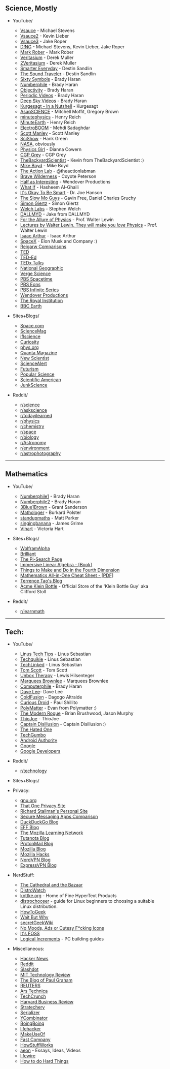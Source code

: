 ## Science, Mostly
* YouTube/
    * [Vsauce](https://www.youtube.com/channel/UC6nSFpj9HTCZ5t-N3Rm3-HA) - Michael Stevens
    * [Vsauce2](https://www.youtube.com/channel/UCqmugCqELzhIMNYnsjScXXw) - Kevin Lieber
    * [Vsauce3](https://www.youtube.com/channel/UCwmFOfFuvRPI112vR5DNnrA) - Jake Roper
    * [D!NG](https://www.youtube.com/channel/UClq42foiSgl7sSpLupnugGA) -  Michael Stevens, Kevin Lieber, Jake Roper
    * [Mark Rober](https://www.youtube.com/channel/UCY1kMZp36IQSyNx_9h4mpCg) - Mark Rober
    * [Veritasium](https://www.youtube.com/channel/UCHnyfMqiRRG1u-2MsSQLbXA) - Derek Muller
    * [2Veritasium](https://www.youtube.com/user/2veritasium) - Derek Muller
    * [Smarter Everyday](https://www.youtube.com/user/destinws2) - Destin Sandlin
    * [The Sound Traveler](https://www.youtube.com/channel/UC0tq0g5u2bo-TErZt7SJM6w) - Destin Sandlin
    * [Sixty Symbols](https://www.youtube.com/channel/UCvBqzzvUBLCs8Y7Axb-jZew) - Brady Haran
    * [Numberphile](https://www.youtube.com/user/numberphile) - Brady Haran
    * [Objectivity](https://www.youtube.com/channel/UCtwKon9qMt5YLVgQt1tvJKg) - Brady Haran
    * [Periodic Videos](https://www.youtube.com/channel/UCtESv1e7ntJaLJYKIO1FoYw) - Brady Haran
    * [Deep Sky Videos](https://www.youtube.com/channel/UCo-3ThNQmPmQSQL_L6Lx1_w) - Brady Haran
    * [Kurgesagt - In a Nutshell](https://www.youtube.com/channel/UCsXVk37bltHxD1rDPwtNM8Q) - Kurgesagt
    * [AsapSCIENCE](https://www.youtube.com/channel/UCC552Sd-3nyi_tk2BudLUzA) - Mitchell Moffit, Gregory Brown
    * [minutephysics](https://www.youtube.com/channel/UCUHW94eEFW7hkUMVaZz4eDg) - Henry Reich
    * [MinuteEarth](https://www.youtube.com/user/minuteearth/featured) - Henry Reich
    * [ElectroBOOM](https://www.youtube.com/channel/UCJ0-OtVpF0wOKEqT2Z1HEtA) - Mehdi Sadaghdar
    * [Scott Manley](https://www.youtube.com/channel/UCxzC4EngIsMrPmbm6Nxvb-A) - Scott Manley
    * [SciShow](https://www.youtube.com/channel/UCZYTClx2T1of7BRZ86-8fow) - Hank Green
    * [NASA](https://www.youtube.com/channel/UCLA_DiR1FfKNvjuUpBHmylQ), obviously
    * [Physics Girl](https://www.youtube.com/channel/UC7DdEm33SyaTDtWYGO2CwdA) - Dianna Cowern
    * [CGP Grey](https://www.youtube.com/channel/UC2C_jShtL725hvbm1arSV9w) - CGP Grey
    * [TheBackyardScientist](https://www.youtube.com/channel/UC06E4Y_-ybJgBUMtXx8uNNw) - Kevin from TheBackyardScientist :)
    * [Mike Boyd](https://www.youtube.com/channel/UCIRiWCPZoUyZDbydIqitHtQ) - Mike Boyd
    * [The Action Lab](https://www.youtube.com/channel/UC1VLQPn9cYSqx8plbk9RxxQ) -  @theactionlabman
    * [Brave Wilderness](https://www.youtube.com/user/BreakingTrail) - Coyote Peterson
    * [Half as Interesting](https://www.youtube.com/channel/UCuCkxoKLYO_EQ2GeFtbM_bw) - Wendover Productions
    * [What If](https://www.youtube.com/channel/UCphTF9wHwhCt-BzIq-s4V-g) - Hasheem Al-Ghaili
    * [It's Okay To Be Smart](https://www.youtube.com/channel/UCH4BNI0-FOK2dMXoFtViWHw) - Dr. Joe Hanson
    * [The Slow Mo Guys](https://www.youtube.com/channel/UCUK0HBIBWgM2c4vsPhkYY4w) - Gavin Free, Daniel Charles Gruchy
    * [Simon Giertz](https://www.youtube.com/channel/UC3KEoMzNz8eYnwBC34RaKCQ) - Simon Giertz
    * [Welch Labs](https://www.youtube.com/channel/UConVfxXodg78Tzh5nNu85Ew) - Stephen Welch
    * [DALLMYD](https://www.youtube.com/channel/UCI4fHQkguBNW3SwTqmehzjw) - Jake from DALLMYD
    * [For the Allure of Physics](https://www.youtube.com/channel/UCliSRiiRVQuDfgxI_QN_Fmw) - Prof. Walter Lewin
    * [Lectures by Walter Lewin. They will make you *love* Physics](https://www.youtube.com/channel/UCiEHVhv0SBMpP75JbzJShqw) - Prof. Walter Lewin
    * [Isaac Arthur](https://www.youtube.com/channel/UCZFipeZtQM5CKUjx6grh54g) - Isaac Arthur
    * [SpaceX](https://www.youtube.com/channel/UCtI0Hodo5o5dUb67FeUjDeA) - Elon Musk and Company :)
    * [Reigarw Comparisons](https://www.youtube.com/user/reigarw)
    * [TED](https://www.youtube.com/channel/UCAuUUnT6oDeKwE6v1NGQxug)
    * [TED-Ed](https://www.youtube.com/channel/UCsooa4yRKGN_zEE8iknghZA)
    * [TEDx Talks](https://www.youtube.com/channel/UCsT0YIqwnpJCM-mx7-gSA4Q)
    * [National Geographic](https://www.youtube.com/channel/UCpVm7bg6pXKo1Pr6k5kxG9A)
    * [Verge Science](https://www.youtube.com/channel/UCtxJFU9DgUhfr2J2bveCHkQ)
    * [PBS Spacetime](https://www.youtube.com/channel/UC7_gcs09iThXybpVgjHZ_7g)
    * [PBS Eons](https://www.youtube.com/channel/UCzR-rom72PHN9Zg7RML9EbA)
    * [PBS Infinite Series](https://www.youtube.com/channel/UCs4aHmggTfFrpkPcWSaBN9g)
    * [Wendover Productions](https://www.youtube.com/channel/UC9RM-iSvTu1uPJb8X5yp3EQ)
    * [The Royal Institution](https://www.youtube.com/channel/UCYeF244yNGuFefuFKqxIAXw)
    * [BBC Earth](https://www.youtube.com/channel/UCwmZiChSryoWQCZMIQezgTg)

* Sites+Blogs/
    * [Space.com](https://www.space.com/)
    * [ScienceMag](https://www.sciencemag.org/)
    * [iflscience](https://www.iflscience.com/)
    * [Curiosity](https://curiosity.com/)
    * [phys.org](https://phys.org/)
    * [Quanta Magazine](https://www.quantamagazine.org/)
    * [New Scientist](https://www.newscientist.com/)
    * [ScienceAlert](https://www.sciencealert.com/)
    * [Futurism](https://futurism.com/)
    * [Popular Science](https://www.popsci.com/)
    * [Scientific American](https://www.scientificamerican.com/)
    * [JunkScience](https://junkscience.com/)

* Reddit/
    * [r/science](https://old.reddit.com/r/science/)
    * [r/askscience](https://www.reddit.com/r/askscience/)
    * [r/todayilearned](https://www.reddit.com/r/todayilearned/)
    * [r/physics](https://old.reddit.com/r/Physics/)
    * [r/chemistry](https://old.reddit.com/r/chemistry/)
    * [r/space](https://www.reddit.com/r/space/)
    * [r/biology](https://old.reddit.com/r/biology/)
    * [r/Astronomy](https://old.reddit.com/r/Astronomy/)
    * [r/environment](https://old.reddit.com/r/environment/)
    * [r/astrophotography](https://www.reddit.com/r/astrophotography/)

---

## Mathematics
* YouTube/
    * [Numberphile1](https://www.youtube.com/channel/UCoxcjq-8xIDTYp3uz647V5A) - Brady Haran
    * [Numberphile2](https://www.youtube.com/channel/UCyp1gCHZJU_fGWFf2rtMkCg) - Brady Haran
    * [3Blue1Brown](https://www.youtube.com/channel/UCYO_jab_esuFRV4b17AJtAw) - Grant Sanderson
    * [Mathologer](https://www.youtube.com/channel/UC1_uAIS3r8Vu6JjXWvastJg) - Burkard Polster
    * [standupmaths](https://www.youtube.com/channel/UCSju5G2aFaWMqn-_0YBtq5A) - Matt Parker
    * [singingbanana](https://www.youtube.com/channel/UCMpizQXRt817D0qpBQZ2TlA) - James Grime
    * [Vihart](https://www.youtube.com/user/Vihart) - Victoria Hart

* Sites+Blogs/
    * [WolframAlpha](https://www.wolframalpha.com/)
    * [Brilliant](https://brilliant.org/)
    * [The Pi-Search Page](https://www.angio.net/pi/)
    * [Immersive Linear Algebra - [Book]](http://immersivemath.com/ila/tableofcontents.html)
    * [Things to Make and Do in the Fourth Dimension](https://makeanddo4d.com/)
    * [Mathematics All-in-One Cheat Sheet - [PDF]](https://ourway.keybase.pub/mathematics_cheat_sheet.pdf)
    * [Terrence Tao's Blog](https;//terrytao.wordpress.com)
    * [Acme Klein Bottle](https://www.kleinbottle.com/) - Official Store of the 'Klein Bottle Guy' aka Clifford Stoll

* Reddit/
    * [r/learnmath](https://www.reddit.com/r/learnmath/comments/8p922p/list_of_websites_ebooks_downloads_etc_for_mobile/?utm_source=share&utm_medium=web2x)

---

## Tech:
* YouTube/
    * [Linus Tech Tips](https://www.youtube.com/channel/UCXuqSBlHAE6Xw-yeJA0Tunw) - Linus Sebastian
    * [Techquikie](https://www.youtube.com/channel/UC0vBXGSyV14uvJ4hECDOl0Q) - Linus Sebastian
    * [TechLinked](https://www.youtube.com/channel/UCeeFfhMcJa1kjtfZAGskOCA) - Linus Sebastian
    * [Tom Scott](https://www.youtube.com/channel/UCBa659QWEk1AI4Tg--mrJ2A) - Tom Scott
    * [Unbox Therapy](https://www.youtube.com/channel/UCsTcErHg8oDvUnTzoqsYeNw) - Lewis Hilsenteger
    * [Marquees Brownlee](https://www.youtube.com/channel/UCBJycsmduvYEL83R_U4JriQ) - Marquees Brownlee
    * [Computerphile](https://www.youtube.com/channel/UC9-y-6csu5WGm29I7JiwpnA) - Brady Haran
    * [Dave Lee](https://www.youtube.com/channel/UCVYamHliCI9rw1tHR1xbkfw)- Dave Lee
    * [ColdFusion](https://www.youtube.com/channel/UC4QZ_LsYcvcq7qOsOhpAX4A) - Dagogo Altraide
    * [Curious Droid](https://www.youtube.com/channel/UC726J5A0LLFRxQ0SZqr2mYQ) - Paul Shillito
    * [PolyMatter](https://www.youtube.com/channel/UCgNg3vwj3xt7QOrcIDaHdFg) - Evan from Polymatter :)
    * [The Modern Rogue](https://www.youtube.com/channel/UC42VsoDtra5hMiXZSsD6eGg) - Brian Brushwood, Jason Murphy
    * [ThioJoe](https://www.youtube.com/channel/UCQSpnDG3YsFNf5-qHocF-WQ) - ThioJoe
    * [Captain Disillusion](https://www.youtube.com/channel/UCEOXxzW2vU0P-0THehuIIeg) - Captain Disillusion :)
    * [The Hated One](https://www.youtube.com/channel/UCjr2bPAyPV7t35MvcgT3W8Q)
    * [TechGumbo](https://www.youtube.com/channel/UCaSM4GqhbaVmRT7fmmFmR1w)
    * [Android Authority](https://www.youtube.com/channel/UCgyqtNWZmIxTx3b6OxTSALw)
    * [Google](https://www.youtube.com/channel/UCK8sQmJBp8GCxrOtXWBpyEA)
    * [Google Developers](https://www.youtube.com/channel/UC_x5XG1OV2P6uZZ5FSM9Ttw)

* Reddit/
    * [r/technology](https://www.reddit.com/r/technology/)

* Sites+Blogs/
 * Privacy:
    * [gnu.org](https://www.gnu.org/)
    * [That One Privacy Site](https://thatoneprivacysite.net/about/)
    * [Richard Stallman's Personal Site ](https://stallman.org/index.html)
    * [Secure Messaging Apps Comparison](https://www.securemessagingapps.com/)
    * [DuckDuckGo Blog](https://spreadprivacy.com/)
    * [EFF Blog](https://www.eff.org/)
    * [The Mozilla Learning Network](https://learning.mozilla.org/en-US/activities)
    * [Tutanota Blog](https://www.tutanota.com/blog)
    * [ProtonMail Blog](https://protonmail.com/blog/)
    * [Mozilla Blog](https://blog.mozilla.org/)
    * [Mozilla Hacks](https://hacks.mozilla.org/)
    * [NordVPN Blog](https://nordvpn.com/blog/)
    * [ExpressVPN Blog](https://www.expressvpn.com/blog/)

 * NerdStuff:
    * [The Cathedral and the Bazaar](http://www.catb.org/~esr/)
    * [DistroWatch](https://distrowatch.com/dwres.php?resource=about)
    * [kottke.org](https://www.kottke.org) - Home of Fine HyperText Products
    * [distrochooser](https://distrochooser.de/en) - guide for Linux beginners to choosing a suitable Linux distribution.
    * [HowToGeek](https://www.howtogeek.com/)
    * [Wait But Why](https://waitbutwhy.com/)
    * [secretGeekWiki](http://wiki.secretgeek.net/About)
    * [No Moods, Ads or Cutesy F\*cking Icons](https://www.rifters.com/crawl/)
    * [It's FOSS](https://itsfoss.com/)
    * [Logical Increments](http://www.logicalincrements.com/) - PC building guides

 * Miscellaneous:
    * [Hacker News](https://news.ycombinator.com/)
    * [Reddit](https://reddit.com/)
    * [Slashdot](https://www.slashdot.org/)
    * [MIT Technology Review](https://www.technologyreview.com/)
    * [The Blog of Paul Graham](http://www.paulgraham.com/articles.html)
    * [REUTERS](https://www.reuters.com)
    * [Ars Technica](https://arstechnica.com/)
    * [TechCrunch](https://techcrunch.com/)
    * [Harvard Business Review](https://hbr.org/)
    * [Stratechery](https://stratechery.com)
    * [Serializer](https://serializer.io)
    * [YCombinator](https://www.ycombinator.com)
    * [BoingBoing](https://boingboing.net/)
    * [lifehacker](https://lifehacker.com/)
    * [MakeUseOf](https://www.makeuseof.com/)
    * [Fast Company](https://www.fastcompany.com/)
    * [HowStuffWorks](https://www.howstuffworks.com/)
    * [aeon](https://aeon.co/) - Essays, Ideas, Videos
    * [lifewire](https://lifewire.com)
    * [How to do Hard Things](https://www.drmaciver.com/2019/05/how-to-do-hard-things/)

